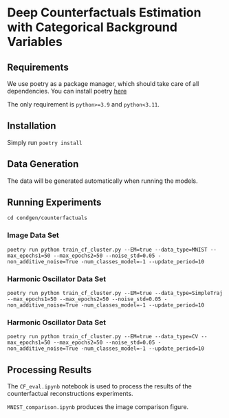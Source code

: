 # Deep Counterfactuals Estimation with Categorical Background Variables

## Requirements

We use poetry as a package manager, which should take care of all dependencies.  You can install poetry [here](https://python-poetry.org/) 

The only requirement is `python>=3.9` and `python<3.11`.

## Installation

Simply run `poetry install`

## Data Generation

The data will be generated automatically when running the models.

## Running Experiments

`cd condgen/counterfactuals`

### Image Data Set

`poetry run python train_cf_cluster.py --EM=true --data_type=MNIST --max_epochs1=50 --max_epochs2=50 --noise_std=0.05 -non_additive_noise=True -num_classes_model=-1 --update_period=10`


### Harmonic Oscillator Data Set

`poetry run python train_cf_cluster.py --EM=true --data_type=SimpleTraj --max_epochs1=50 --max_epochs2=50 --noise_std=0.05 -non_additive_noise=True -num_classes_model=-1 --update_period=10`

### Harmonic Oscillator Data Set

`poetry run python train_cf_cluster.py --EM=true --data_type=CV --max_epochs1=50 --max_epochs2=50 --noise_std=0.05 -non_additive_noise=True -num_classes_model=-1 --update_period=10`

## Processing Results

The `CF_eval.ipynb` notebook is used to process the results of the counterfactual reconstructions experiments.

`MNIST_comparison.ipynb` produces the image comparison figure.




